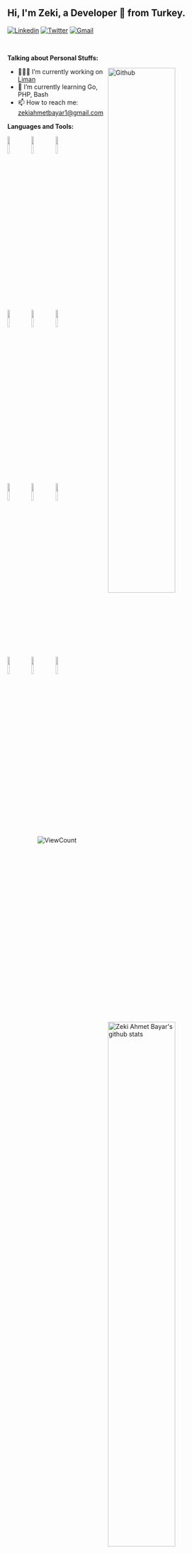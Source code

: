 ## Hi, I'm Zeki, a Developer 🚀 from Turkey.


[![Linkedin](https://img.shields.io/badge/-LinkedIn-blue?style=flat&logo=Linkedin&logoColor=white)](https://www.linkedin.com/in/zekiahmetbayar)
[![Twitter](https://img.shields.io/badge/-X-000000?style=flat&labelColor=ffff&logo=x&logoColor=white)](https://www.instagram.com/zekiahmetbayar)
[![Gmail](https://img.shields.io/badge/-Gmail-c14438?style=flat&logo=Gmail&logoColor=white)](mailto:zekiahmetbayar1@gmail.com)


&nbsp;

**Talking about Personal Stuffs:**

<img width="55%" align="right" alt="Github" src="https://raw.githubusercontent.com/onimur/.github/master/.resources/git-header.svg" />

- 👨🏽‍💻 I’m currently working on [Liman](https://github.com/limanmys)
- 🌱 I’m currently learning Go, PHP, Bash
- 📫 How to reach me: zekiahmetbayar1@gmail.com

**Languages and Tools:** 

<p>
  <a href="https://github.com/zekiahmetbayar">
    <img width="55%" align="right" alt="Zeki Ahmet Bayar's github stats" src="https://github-readme-stats.vercel.app/api?username=zekiahmetbayar&show_icons=true&hide_border=true" />
  </a>

  <code><img width="10%" src="https://www.vectorlogo.zone/logos/golang/golang-ar21.svg"></code>
  <code><img width="10%" src="https://www.vectorlogo.zone/logos/python/python-ar21.svg"></code>
  <code><img width="10%" src="https://www.vectorlogo.zone/logos/gnu_bash/gnu_bash-ar21.svg"></code>
  <br />
  <code><img width="10%" src="https://www.vectorlogo.zone/logos/postgresql/postgresql-ar21.svg"></code>
  <code><img width="10%" src="https://www.vectorlogo.zone/logos/sqlite/sqlite-ar21.svg"></code>
  <code><img width="10%" src="https://www.vectorlogo.zone/logos/mysql/mysql-ar21.svg"></code>
    <br />
  <code><img width="10%" src="https://www.vectorlogo.zone/logos/openstack/openstack-ar21.svg"></code>
  <code><img width="10%" src="https://www.vectorlogo.zone/logos/kubernetes/kubernetes-ar21.svg"></code>
  <code><img width="10%" src="https://www.vectorlogo.zone/logos/docker/docker-ar21.svg"></code>
  <br />
  <code><img width="10%" src="https://www.vectorlogo.zone/logos/json/json-ar21.svg"></code>
  <code><img width="10%" src="https://www.vectorlogo.zone/logos/git-scm/git-scm-ar21.svg"></code>
  <code><img width="10%" src="https://www.vectorlogo.zone/logos/yaml/yaml-ar21.svg"></code>

</p>

<!-- Your hits or visitors
site: http://hits.dwyl.com or https://visitor-badge.glitch.me
Both apis are in trouble due to the number of requests, if you know any other to register visitors, great
-->
<p align="center">
  <img alt="ViewCount" src="https://views.whatilearened.today/views/github/zekiahmetbayar/zekiahmetbayar.svg" />
</p>
